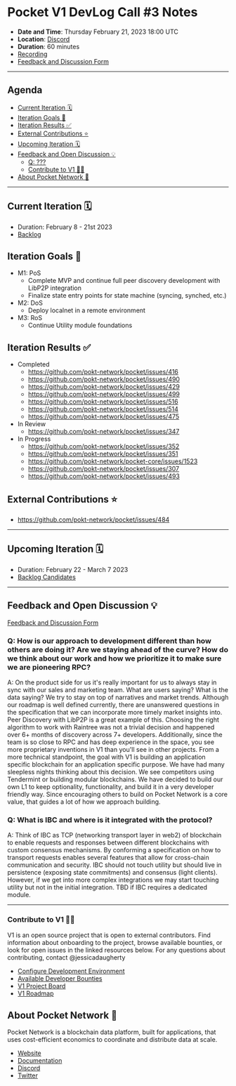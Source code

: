 # Pocket V1 DevLog Call #3 Notes <!-- omit in toc -->

- **Date and Time**: Thursday February 21, 2023 18:00 UTC
- **Location**: [Discord](https://discord.gg/pokt)
- **Duration**: 60 minutes
- [Recording](https://drive.google.com/drive/u/1/folders/1Ts6FHy3fcPjqjKl8grpd93L7DB1-N-LA)
- [Feedback and Discussion Form](https://app.sli.do/event/aDvLMjXLy1fxG7UwMpC1sk)

---

## Agenda <!-- omit in toc -->

- [Current Iteration 🗓️](#current-iteration-️)
- [Iteration Goals 🎯](#iteration-goals-)
- [Iteration Results ✅](#iteration-results-)
- [External Contributions ⭐](#external-contributions-)
- [Upcoming Iteration 🗓️](#upcoming-iteration-️)
- [Feedback and Open Discussion 💡](#feedback-and-open-discussion-)
  - [Q: ???](#q-)
  - [Contribute to V1 🧑‍💻](#contribute-to-v1-)
- [About Pocket Network 💙](#about-pocket-network-)

---

## Current Iteration 🗓️

- Duration: February 8 - 21st 2023
- [Backlog](https://github.com/orgs/pokt-network/projects/142/views/12?layout=table&filterQuery=iteration%3A%22Iteration+10%22)

## Iteration Goals 🎯

- M1: PoS
  - Complete MVP and continue full peer discovery development with LibP2P integration
  - Finalize state entry points for state machine (syncing, synched, etc.)
- M2: DoS
  - Deploy localnet in a remote environment
- M3: RoS
  - Continue Utility module foundations

## Iteration Results ✅

- Completed
  - https://github.com/pokt-network/pocket/issues/416
  - https://github.com/pokt-network/pocket/issues/490
  - https://github.com/pokt-network/pocket/issues/429
  - https://github.com/pokt-network/pocket/issues/499
  - https://github.com/pokt-network/pocket/issues/516
  - https://github.com/pokt-network/pocket/issues/514
  - https://github.com/pokt-network/pocket/issues/475 
- In Review
  - https://github.com/pokt-network/pocket/issues/347
- In Progress
  - https://github.com/pokt-network/pocket/issues/352
  - https://github.com/pokt-network/pocket/issues/351
  - https://github.com/pokt-network/pocket-core/issues/1523
  - https://github.com/pokt-network/pocket/issues/307
  - https://github.com/pokt-network/pocket/issues/493

## External Contributions ⭐

- https://github.com/pokt-network/pocket/issues/484 

---

## Upcoming Iteration 🗓️

- Duration: February 22 - March 7 2023
- [Backlog Candidates](https://github.com/orgs/pokt-network/projects/142/views/12?layout=table&filterQuery=iteration%3A%22Iteration+11%22)

---

## Feedback and Open Discussion 💡

[Feedback and Discussion Form](https://app.sli.do/event/aDvLMjXLy1fxG7UwMpC1sk)

### Q: How is our approach to development different than how others are doing it? Are we staying ahead of the curve? How do we think about our work and how we prioritize it to make sure we are pioneering RPC?

A: On the product side for us it's really important for us to always stay in sync with our sales and marketing team. What are users saying? What is the data saying? We try to stay on top of narratives and market trends. Although our roadmap is well defined currently, there are unanswered questions in the specification that we can incorporate more timely market insights into. Peer Discovery with LibP2P is a great example of this. Choosing the right algorithm to work with Raintree was not a trivial decision and happened over 6+ months of discovery across 7+ developers. Additionally, since the team is so close to RPC and has deep experience in the space, you see more proprietary inventions in V1 than you'll see in other projects. From a more technical standpoint, the goal with V1 is building an application specific blockchain for an application specific purpose. We have had many sleepless nights thinking about this decision. We see competitors using Tendermint or building modular blockchains. We have decided to build our own L1 to keep optionality, functionality, and build it in a very developer friendly way. Since encouraging others to build on Pocket Network is a core value, that guides a lot of how we approach building.  

### Q: What is IBC and where is it integrated with the protocol?

A: Think of IBC as TCP (networking transport layer in web2) of blockchain to enable requests and responses between different blockchains with custom consensus mechanisms. By conforming a specification on how to transport requests enables several features that allow for cross-chain communication and security. IBC should not touch utility but should live in persistence (exposing state commitments) and consensus (light clients). However, if we get into more complex integrations we may start touching utility but not in the initial integration. TBD if IBC requires a dedicated module.  

---

### Contribute to V1 🧑‍💻

V1 is an open source project that is open to external contributors. Find information about onboarding to the project, browse available bounties, or look for open issues in the linked resources below. For any questions about contributing, contact @jessicadaugherty

- [Configure Development Environment](https://github.com/pokt-network/pocket/blob/main/docs/development/README.md)
- [Available Developer Bounties](https://app.dework.xyz/pokt-network/v1-protocol)
- [V1 Project Board](https://github.com/orgs/pokt-network/projects/142/views/12)
- [V1 Roadmap](https://github.com/pokt-network/pocket/blob/main/docs/roadmap/README.md#m1-pocket-pos-proof-of-stake)

## About Pocket Network 💙

Pocket Network is a blockchain data platform, built for applications, that uses cost-efficient economics to coordinate and distribute data at scale.

- [Website](https://pokt.network)
- [Documentation](https://docs.pokt.network)
- [Discord](https://discord.gg/pokt)
- [Twitter](https://twitter.com/POKTnetwork)

<!-- GITHUB_WIKI: devlog/template -->
